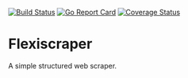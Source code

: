 [![Build Status](https://travis-ci.org/harrisbaird/flexiscraper.svg?branch=master)](https://travis-ci.org/harrisbaird/flexiscraper)
[![Go Report Card](https://goreportcard.com/badge/github.com/harrisbaird/flexiscraper)](https://goreportcard.com/report/github.com/harrisbaird/flexiscraper)
[![Coverage Status](https://coveralls.io/repos/github/harrisbaird/flexiscraper/badge.svg?branch=master)](https://coveralls.io/github/harrisbaird/flexiscraper?branch=master)

# Flexiscraper

A simple structured web scraper.
